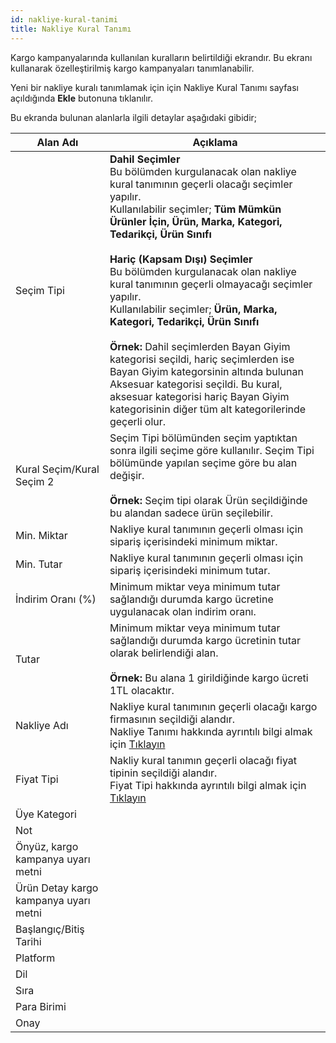 ```yaml
---
id: nakliye-kural-tanimi
title: Nakliye Kural Tanımı
---
```


Kargo kampanyalarında kullanılan kuralların belirtildiği ekrandır. Bu ekranı kullanarak özelleştirilmiş kargo kampanyaları tanımlanabilir. 

Yeni bir nakliye kuralı tanımlamak için için Nakliye Kural Tanımı sayfası açıldığında **Ekle** butonuna tıklanılır. 

Bu ekranda bulunan alanlarla ilgili detaylar aşağıdaki gibidir;

|Alan Adı|Açıklama|
|--|--|
|Seçim Tipi|**Dahil Seçimler**<br>Bu bölümden kurgulanacak olan nakliye kural tanımının geçerli olacağı seçimler yapılır.<br>Kullanılabilir seçimler; **Tüm Mümkün Ürünler İçin, Ürün, Marka, Kategori, Tedarikçi, Ürün Sınıfı**<br><br>**Hariç (Kapsam Dışı) Seçimler**<br>Bu bölümden kurgulanacak olan nakliye kural tanımının geçerli olmayacağı seçimler yapılır.<br>Kullanılabilir seçimler; **Ürün, Marka, Kategori, Tedarikçi, Ürün Sınıfı**<br><br>**Örnek:** Dahil seçimlerden Bayan Giyim kategorisi seçildi, hariç seçimlerden ise Bayan Giyim kategorsinin altında bulunan Aksesuar kategorisi seçildi. Bu kural, aksesuar kategorisi hariç Bayan Giyim kategorisinin diğer tüm alt kategorilerinde geçerli olur.|
|Kural Seçim/Kural Seçim 2|Seçim Tipi bölümünden seçim yaptıktan sonra ilgili seçime göre kullanılır. Seçim Tipi bölümünde yapılan seçime göre bu alan değişir.<br><br>**Örnek:** Seçim tipi olarak Ürün seçildiğinde bu alandan sadece ürün seçilebilir.|
|Min. Miktar|Nakliye kural tanımının geçerli olması için sipariş içerisindeki minimum miktar.|
|Min. Tutar|Nakliye kural tanımının geçerli olması için sipariş içerisindeki minimum tutar.|
|İndirim Oranı (%)|Minimum miktar veya minimum tutar sağlandığı durumda kargo ücretine uygulanacak olan indirim oranı.|
|Tutar|Minimum miktar veya minimum tutar sağlandığı durumda kargo ücretinin tutar olarak belirlendiği alan.<br><br>**Örnek:** Bu alana 1 girildiğinde kargo ücreti 1TL olacaktır.|
|Nakliye Adı|Nakliye kural tanımının geçerli olacağı kargo firmasının seçildiği alandır.<br>Nakliye Tanımı hakkında ayrıntılı bilgi almak için [Tıklayın](nakliye-tanimi.md)|
|Fiyat Tipi|Nakliy kural tanımın geçerli olacağı fiyat tipinin seçildiği alandır.<br>Fiyat Tipi hakkında ayrıntılı bilgi almak için [Tıklayın](fiyat-tipi-tanimi.md)|
|Üye Kategori||
|Not||
|Önyüz, kargo kampanya uyarı metni||
|Ürün Detay kargo kampanya uyarı metni||
|Başlangıç/Bitiş Tarihi||
|Platform||
|Dil||
|Sıra||
|Para Birimi||
|Onay||


